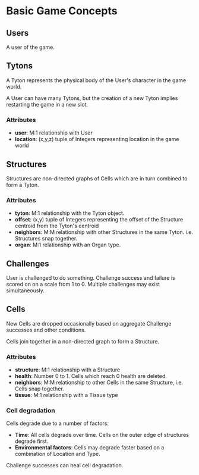 # Basic Game Concepts

## Users

A user of the game.

## Tytons

A Tyton represents the physical body of the User's character in the game world.

A User can have many Tytons, but the creation of a new Tyton implies restarting the game in a new slot.

### Attributes

- **user**: M:1 relationship with User
- **location**: (x,y,z) tuple of Integers representing location in the game world

## Structures

Structures are non-directed graphs of Cells which are in turn combined to form a Tyton.

### Attributes

- **tyton**: M:1 relationship with the Tyton object.
- **offset**: (x,y) tuple of Integers representing the offset of the Structure centroid from the Tyton's centroid
- **neighbors**: M:M relationship with other Structures in the same Tyton. i.e. Structures snap together.
- **organ**: M:1 relationship with an Organ type.

## Challenges

User is challenged to do something. Challenge success and failure is scored on on a scale from 1 to 0. Multiple challenges may exist simultaneously.

## Cells

New Cells are dropped occasionally based on aggregate Challenge successes and other conditions.

Cells join together in a non-directed graph to form a Structure.

### Attributes

- **structure**: M:1 relationship with a Structure
- **health**: Number 0 to 1. Cells which reach 0 health are deleted.
- **neighbors**: M:M relationship to other Cells in the same Structure, i.e. Cells snap together.
- **tissue**: M:1 relationship with a Tissue type

### Cell degradation

Cells degrade due to a number of factors:

- **Time**: All cells degrade over time. Cells on the outer edge of structures degrade first.
- **Environmental factors**: Cells may degrade faster based on a combination of Location and Type.

Challenge successes can heal cell degradation.
